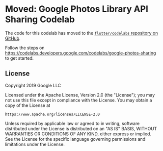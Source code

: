 # Moved: Google Photos Library API Sharing Codelab

The code for this codelab has moved to the [`flutter/codelabs` repository on
GitHub](https://github.com/flutter/codelabs).  

Follow the steps on
https://codelabs.developers.google.com/codelabs/google-photos-sharing to get started.

## License

Copyright 2019 Google LLC

Licensed under the Apache License, Version 2.0 (the "License");
you may not use this file except in compliance with the License.
You may obtain a copy of the License at

    https://www.apache.org/licenses/LICENSE-2.0

Unless required by applicable law or agreed to in writing, software
distributed under the License is distributed on an "AS IS" BASIS,
WITHOUT WARRANTIES OR CONDITIONS OF ANY KIND, either express or implied.
See the License for the specific language governing permissions and
limitations under the License.